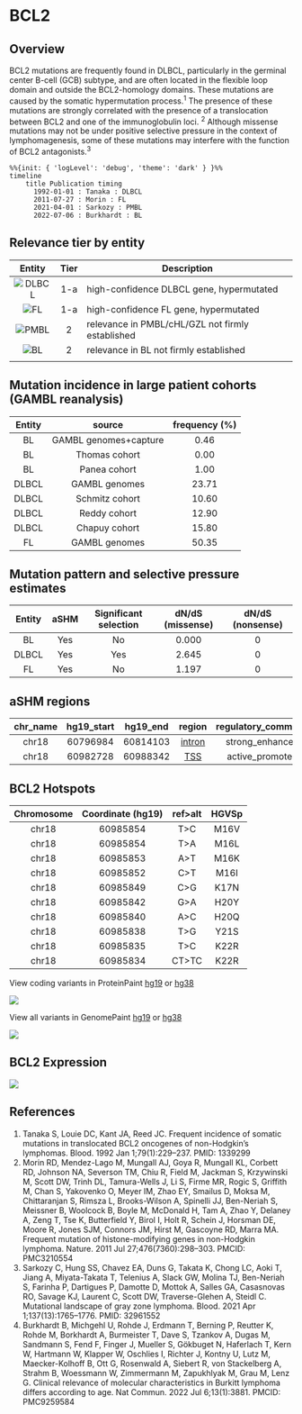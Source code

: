 # BCL2

## Overview

BCL2 mutations are frequently found in DLBCL, particularly in the germinal center B-cell (GCB) subtype, and are often located in the flexible loop domain and outside the BCL2-homology domains. These mutations are caused by the somatic hypermutation process.<sup>1</sup> The presence of these mutations are strongly correlated with the presence of a translocation between BCL2 and one of the immunoglobulin loci. <sup>2</sup> Although missense mutations may not be under positive selective pressure in the context of lymphomagenesis, some of these mutations may interfere with the function of BCL2 antagonists.<sup>3</sup> 

```mermaid
%%{init: { 'logLevel': 'debug', 'theme': 'dark' } }%%
timeline
    title Publication timing
      1992-01-01 : Tanaka : DLBCL
      2011-07-27 : Morin : FL
      2021-04-01 : Sarkozy : PMBL
      2022-07-06 : Burkhardt : BL
```

## Relevance tier by entity

|Entity|Tier|Description                           |
|:------:|:----:|--------------------------------------|
|![DLBCL](images/icons/DLBCL_tier1.png) |1-a   |high-confidence DLBCL gene, hypermutated            |
|![FL](images/icons/FL_tier1.png)    |1-a   |high-confidence FL gene, hypermutated 
|![PMBL](images/icons/PMBL_tier2.png)|2|relevance in PMBL/cHL/GZL not firmly established|
|![BL](images/icons/BL_tier2.png)    |2   |relevance in BL not firmly established|
              |

## Mutation incidence in large patient cohorts (GAMBL reanalysis)

|Entity|source               |frequency (%)|
|:------:|:---------------------:|:-------------:|
|BL    |GAMBL genomes+capture| 0.46        |
|BL    |Thomas cohort        | 0.00        |
|BL    |Panea cohort         | 1.00        |
|DLBCL |GAMBL genomes        |23.71        |
|DLBCL |Schmitz cohort       |10.60        |
|DLBCL |Reddy cohort         |12.90        |
|DLBCL |Chapuy cohort        |15.80        |
|FL    |GAMBL genomes        |50.35        |

## Mutation pattern and selective pressure estimates

|Entity|aSHM|Significant selection|dN/dS (missense)|dN/dS (nonsense)|
|:------:|:----:|:---------------------:|:----------------:|:----------------:|
|BL    |Yes |No                   |0.000           |0               |
|DLBCL |Yes |Yes                  |2.645           |0               |
|FL    |Yes |No                   |1.197           |0               |

## aSHM regions

|chr_name|hg19_start|hg19_end|region                                                                                       |regulatory_comment|
|:--------:|:----------:|:--------:|:---------------------------------------------------------------------------------------------:|:------------------:|
|chr18   |60796984  |60814103|[intron](https://genome.ucsc.edu/s/rdmorin/GAMBL%20hg19?position=chr18%3A60796984%2D60814103)|strong_enhancer   |
|chr18   |60982728  |60988342|[TSS](https://genome.ucsc.edu/s/rdmorin/GAMBL%20hg19?position=chr18%3A60982728%2D60988342)   |active_promoter   |



## BCL2 Hotspots

| Chromosome |Coordinate (hg19) | ref>alt | HGVSp | 
 | :---:| :---: | :--: | :---: |
| chr18 | 60985854 | T>C | M16V |
| chr18 | 60985854 | T>A | M16L |
| chr18 | 60985853 | A>T | M16K |
| chr18 | 60985852 | C>T | M16I |
| chr18 | 60985849 | C>G | K17N |
| chr18 | 60985842 | G>A | H20Y |
| chr18 | 60985840 | A>C | H20Q |
| chr18 | 60985838 | T>G | Y21S |
| chr18 | 60985835 | T>C | K22R |
| chr18 | 60985834 | CT>TC | K22R |

View coding variants in ProteinPaint [hg19](https://morinlab.github.io/LLMPP/GAMBL/BCL2_protein.html)  or [hg38](https://morinlab.github.io/LLMPP/GAMBL/BCL2_protein_hg38.html)

![](images/proteinpaint/BCL2_NM_000633.svg)

View all variants in GenomePaint [hg19](https://morinlab.github.io/LLMPP/GAMBL/BCL2.html)  or [hg38](https://morinlab.github.io/LLMPP/GAMBL/BCL2_hg38.html)

![](images/proteinpaint/BCL2.svg)


## BCL2 Expression
![](images/gene_expression/BCL2_by_pathology.svg)

<!-- ORIGIN: 1339299 -->
<!-- FL: morinFrequentMutationHistonemodifying2011 -->
<!-- BL: burkhardtClinicalRelevanceMolecular2022b -->
<!-- BL: burkhardtClinicalRelevanceMolecular2022b -->
<!-- DLBCL: tanakaFrequentIncidenceSomatic1992 -->

## References
1.  Tanaka S, Louie DC, Kant JA, Reed JC. Frequent incidence of somatic mutations in translocated BCL2 oncogenes of non-Hodgkin’s lymphomas. Blood. 1992 Jan 1;79(1):229–237. PMID: 1339299
2.  Morin RD, Mendez-Lago M, Mungall AJ, Goya R, Mungall KL, Corbett RD, Johnson NA, Severson TM, Chiu R, Field M, Jackman S, Krzywinski M, Scott DW, Trinh DL, Tamura-Wells J, Li S, Firme MR, Rogic S, Griffith M, Chan S, Yakovenko O, Meyer IM, Zhao EY, Smailus D, Moksa M, Chittaranjan S, Rimsza L, Brooks-Wilson A, Spinelli JJ, Ben-Neriah S, Meissner B, Woolcock B, Boyle M, McDonald H, Tam A, Zhao Y, Delaney A, Zeng T, Tse K, Butterfield Y, Birol I, Holt R, Schein J, Horsman DE, Moore R, Jones SJM, Connors JM, Hirst M, Gascoyne RD, Marra MA. Frequent mutation of histone-modifying genes in non-Hodgkin lymphoma. Nature. 2011 Jul 27;476(7360):298–303. PMCID: PMC3210554
3.  Sarkozy C, Hung SS, Chavez EA, Duns G, Takata K, Chong LC, Aoki T, Jiang A, Miyata-Takata T, Telenius A, Slack GW, Molina TJ, Ben-Neriah S, Farinha P, Dartigues P, Damotte D, Mottok A, Salles GA, Casasnovas RO, Savage KJ, Laurent C, Scott DW, Traverse-Glehen A, Steidl C. Mutational landscape of gray zone lymphoma. Blood. 2021 Apr 1;137(13):1765–1776. PMID: 32961552
4.  Burkhardt B, Michgehl U, Rohde J, Erdmann T, Berning P, Reutter K, Rohde M, Borkhardt A, Burmeister T, Dave S, Tzankov A, Dugas M, Sandmann S, Fend F, Finger J, Mueller S, Gökbuget N, Haferlach T, Kern W, Hartmann W, Klapper W, Oschlies I, Richter J, Kontny U, Lutz M, Maecker-Kolhoff B, Ott G, Rosenwald A, Siebert R, von Stackelberg A, Strahm B, Woessmann W, Zimmermann M, Zapukhlyak M, Grau M, Lenz G. Clinical relevance of molecular characteristics in Burkitt lymphoma differs according to age. Nat Commun. 2022 Jul 6;13(1):3881. PMCID: PMC9259584
<!-- PMBL: sarkozyMutationalLandscapeGray2021a -->
